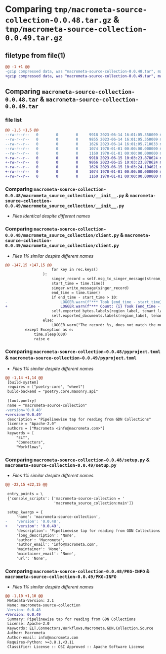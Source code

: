 # Comparing `tmp/macrometa-source-collection-0.0.48.tar.gz` & `tmp/macrometa-source-collection-0.0.49.tar.gz`

## filetype from file(1)

```diff
@@ -1 +1 @@
-gzip compressed data, was "macrometa-source-collection-0.0.48.tar", max compression
+gzip compressed data, was "macrometa-source-collection-0.0.49.tar", max compression
```

## Comparing `macrometa-source-collection-0.0.48.tar` & `macrometa-source-collection-0.0.49.tar`

### file list

```diff
@@ -1,5 +1,5 @@
--rw-r--r--   0        0        0     9918 2023-06-14 16:01:05.350009 macrometa-source-collection-0.0.48/macrometa_source_collection/__init__.py
--rw-r--r--   0        0        0     9855 2023-06-14 16:01:05.350009 macrometa-source-collection-0.0.48/macrometa_source_collection/client.py
--rw-r--r--   0        0        0     1626 2023-06-14 16:01:05.710033 macrometa-source-collection-0.0.48/pyproject.toml
--rw-r--r--   0        0        0     1074 1970-01-01 00:00:00.000000 macrometa-source-collection-0.0.48/setup.py
--rw-r--r--   0        0        0     1160 1970-01-01 00:00:00.000000 macrometa-source-collection-0.0.48/PKG-INFO
+-rw-r--r--   0        0        0     9918 2023-06-15 10:03:23.878624 macrometa-source-collection-0.0.49/macrometa_source_collection/__init__.py
+-rw-r--r--   0        0        0     9866 2023-06-15 10:03:23.878624 macrometa-source-collection-0.0.49/macrometa_source_collection/client.py
+-rw-r--r--   0        0        0     1626 2023-06-15 10:03:24.194621 macrometa-source-collection-0.0.49/pyproject.toml
+-rw-r--r--   0        0        0     1074 1970-01-01 00:00:00.000000 macrometa-source-collection-0.0.49/setup.py
+-rw-r--r--   0        0        0     1160 1970-01-01 00:00:00.000000 macrometa-source-collection-0.0.49/PKG-INFO
```

### Comparing `macrometa-source-collection-0.0.48/macrometa_source_collection/__init__.py` & `macrometa-source-collection-0.0.49/macrometa_source_collection/__init__.py`

 * *Files identical despite different names*

### Comparing `macrometa-source-collection-0.0.48/macrometa_source_collection/client.py` & `macrometa-source-collection-0.0.49/macrometa_source_collection/client.py`

 * *Files 1% similar despite different names*

```diff
@@ -147,15 +147,15 @@
                     for key in rec.keys()
                 ):
                     singer_record = self.msg_to_singer_message(stream, rec, None, utils.now())
                     start_time = time.time()
                     singer.write_message(singer_record)
                     end_time = time.time()
                     if end_time - start_time > 10:
-                        LOGGER.warn(f"*** Took {end_time - start_time}seconds to write singer record:{singer_record}, rec: {rec}, stream: {stream} ***")
+                        LOGGER.warn(f"*** Count: {i} Took {end_time - start_time}seconds to write singer record:{singer_record}, rec: {rec}, stream: {stream} ***")
                     self.exported_bytes.labels(region_label, tenant_label, fabric_label, workflow_label).inc(len(rec))
                     self.exported_documents.labels(region_label, tenant_label, fabric_label, workflow_label).inc()
                 else:
                     LOGGER.warn("The record: %s, does not match the most common schema. Skipping it..", rec)
         except Exception as e:
             time.sleep(600)
             raise e
```

### Comparing `macrometa-source-collection-0.0.48/pyproject.toml` & `macrometa-source-collection-0.0.49/pyproject.toml`

 * *Files 1% similar despite different names*

```diff
@@ -1,14 +1,14 @@
 [build-system]
 requires = ["poetry-core", "wheel"]
 build-backend = "poetry.core.masonry.api"
 
 [tool.poetry]
 name = "macrometa-source-collection"
-version='0.0.48'
+version='0.0.49'
 description = "Pipelinewise tap for reading from GDN Collections"
 license = "Apache-2.0"
 authors = ["Macrometa <info@macrometa.com>"]
 keywords = [
     "ELT",
     "Connectors",
     "Workflows",
```

### Comparing `macrometa-source-collection-0.0.48/setup.py` & `macrometa-source-collection-0.0.49/setup.py`

 * *Files 1% similar despite different names*

```diff
@@ -22,15 +22,15 @@
 
 entry_points = \
 {'console_scripts': ['macrometa-source-collection = '
                      'macrometa_source_collection:main']}
 
 setup_kwargs = {
     'name': 'macrometa-source-collection',
-    'version': '0.0.48',
+    'version': '0.0.49',
     'description': 'Pipelinewise tap for reading from GDN Collections',
     'long_description': 'None',
     'author': 'Macrometa',
     'author_email': 'info@macrometa.com',
     'maintainer': 'None',
     'maintainer_email': 'None',
     'url': 'None',
```

### Comparing `macrometa-source-collection-0.0.48/PKG-INFO` & `macrometa-source-collection-0.0.49/PKG-INFO`

 * *Files 1% similar despite different names*

```diff
@@ -1,10 +1,10 @@
 Metadata-Version: 2.1
 Name: macrometa-source-collection
-Version: 0.0.48
+Version: 0.0.49
 Summary: Pipelinewise tap for reading from GDN Collections
 License: Apache-2.0
 Keywords: ELT,Connectors,Workflows,Macrometa,GDN,Collection,Source
 Author: Macrometa
 Author-email: info@macrometa.com
 Requires-Python: >=3.8.1,<3.11
 Classifier: License :: OSI Approved :: Apache Software License
```

